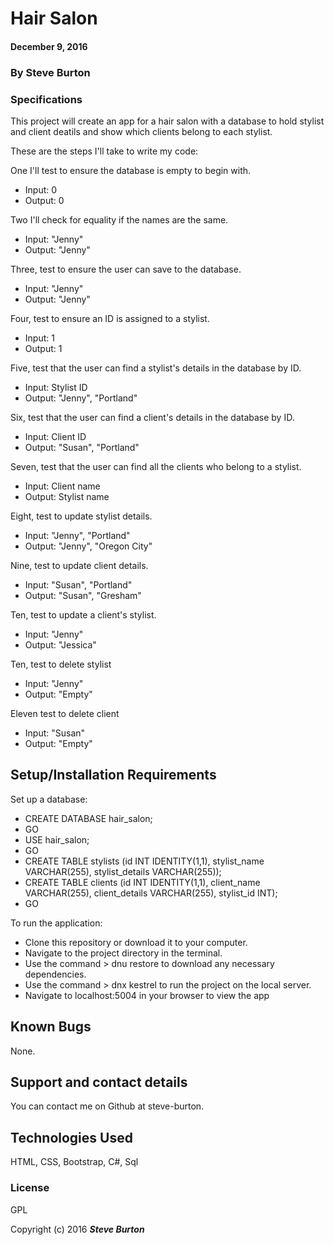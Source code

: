 # Hair Salon

#### December 9, 2016

### By **Steve Burton**

### Specifications
This project will create an app for a hair salon with a database to hold stylist and client deatils and show which clients belong to each stylist.

These are the steps I'll take to write my code:

One I'll test to ensure the database is empty to begin with.
* Input: 0
* Output: 0

Two I'll check for equality if the names are the same.
* Input: "Jenny"
* Output: "Jenny"

Three, test to ensure the user can save to the database.
* Input: "Jenny"
* Output: "Jenny"

Four, test to ensure an ID is assigned to a stylist.
* Input: 1
* Output: 1

Five, test that the user can find a stylist's details in the database by ID.
* Input: Stylist ID
* Output: "Jenny", "Portland"

Six, test that the user can find a client's details in the database by ID.
* Input: Client ID
* Output: "Susan", "Portland"

Seven, test that the user can find all the clients who belong to a stylist.
* Input: Client name
* Output: Stylist name

Eight, test to update stylist details.
* Input: "Jenny", "Portland"
* Output: "Jenny", "Oregon City"

Nine, test to update client details.
* Input: "Susan", "Portland"
* Output: "Susan", "Gresham"

Ten, test to update a client's stylist.
* Input: "Jenny"
* Output: "Jessica"

Ten, test to delete stylist
* Input: "Jenny"
* Output: "Empty"

Eleven test to delete client
* Input: "Susan"
* Output: "Empty"


## Setup/Installation Requirements

Set up a database:
* CREATE DATABASE hair_salon;
* GO
* USE hair_salon;
* GO
* CREATE TABLE stylists (id INT IDENTITY(1,1), stylist_name VARCHAR(255), stylist_details VARCHAR(255));
* CREATE TABLE clients (id INT IDENTITY(1,1), client_name VARCHAR(255), client_details VARCHAR(255), stylist_id INT);
* GO

To run the application:
* Clone this repository or download it to your computer.
* Navigate to the project directory in the terminal.
* Use the command > dnu restore to download any necessary dependencies.
* Use the command > dnx kestrel to run the project on the local server.
* Navigate to localhost:5004 in your browser to view the app

## Known Bugs

None.

## Support and contact details

You can contact me on Github at steve-burton.

## Technologies Used

HTML, CSS, Bootstrap, C#, Sql

### License

GPL

Copyright (c) 2016 **_Steve Burton_**
